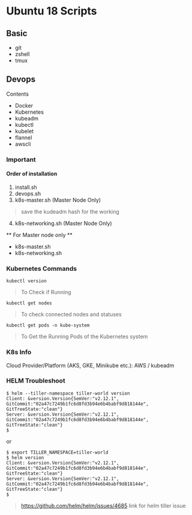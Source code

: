 # Ubuntu 18 Scripts


## Basic
- git
- zshell
- tmux

## Devops
Contents
- Docker
- Kubernetes
- kubeadm
- kubectl
- kubelet
- flannel
- awscli


### Important
#### Order of installation
1. install.sh
2. devops.sh
3. k8s-master.sh (Master Node Only)
> save the kudeadm hash for the working
4. k8s-networking.sh (Master Node Only)

** For Master node only **
- k8s-master.sh
- k8s-networking.sh


### Kubernetes Commands
```
kubectl version
```
> To Check if Running


```
kubectl get nodes
```
> To check connected nodes and statuses


```
kubectl get pods -n kube-system

```
> To Get the Running Pods of the Kubernetes system

### K8s Info
Cloud Provider/Platform (AKS, GKE, Minikube etc.):
AWS / kubeadm



### HELM Troubleshoot

```
$ helm --tiller-namespace tiller-world version
Client: &version.Version{SemVer:"v2.12.1", GitCommit:"02a47c7249b1fc6d8fd3b94e6b4babf9d818144e", GitTreeState:"clean"}
Server: &version.Version{SemVer:"v2.12.1", GitCommit:"02a47c7249b1fc6d8fd3b94e6b4babf9d818144e", GitTreeState:"clean"}
$ 
```
or
```
$ export TILLER_NAMESPACE=tiller-world
$ helm version
Client: &version.Version{SemVer:"v2.12.1", GitCommit:"02a47c7249b1fc6d8fd3b94e6b4babf9d818144e", GitTreeState:"clean"}
Server: &version.Version{SemVer:"v2.12.1", GitCommit:"02a47c7249b1fc6d8fd3b94e6b4babf9d818144e", GitTreeState:"clean"}
$ 
```

> https://github.com/helm/helm/issues/4685
> link for helm tiller issue 

